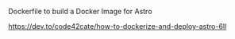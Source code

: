 Dockerfile to build a Docker Image for Astro

https://dev.to/code42cate/how-to-dockerize-and-deploy-astro-6ll
